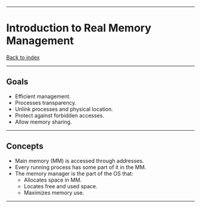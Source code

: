 
---
# Introduction to Real Memory Management

[Back to index](../README.md)

---
## Goals
- Efficient management.
- Processes transparency.
- Unlink processes and physical location.
- Protect against forbidden accesses.
- Allow memory sharing.
---
## Concepts
- Main memory (MM) is accessed through addresses.
- Every running process has some part of it in the MM.
- The memory manager is the part of the OS that:
	- Allocates space in MM.
	- Locates free and used space.
	- Maximizes memory use.
---
